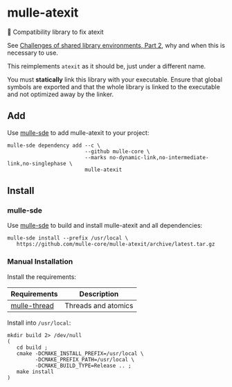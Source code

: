 # mulle-atexit

👼 Compatibility library to fix atexit

See [Challenges of shared library environments, Part 2](https://www.mulle-kybernetik.com/weblog/2019/atexit_is_broken.html), why and when this is necessary to use.

This reimplements `atexit` as it should be, just under a different name.


You must **statically** link this library with your executable. Ensure that
global symbols are exported and that the whole library is linked to the
executable and not optimized away by the linker.

## Add 

Use [mulle-sde](//github.com/mulle-sde) to add mulle-atexit to your project:

```
mulle-sde dependency add --c \
                         --github mulle-core \
                         --marks no-dynamic-link,no-intermediate-link,no-singlephase \
                         mulle-atexit
```


## Install

### mulle-sde

Use [mulle-sde](//github.com/mulle-sde) to build and install mulle-atexit and all dependencies:

```
mulle-sde install --prefix /usr/local \
   https://github.com/mulle-core/mulle-atexit/archive/latest.tar.gz
```

### Manual Installation


Install the requirements:

Requirements                                               | Description
-----------------------------------------------------------|-----------------------
[mulle-thread](//github.com/mulle-concurrent/mulle-thread) | Threads and atomics


Install into `/usr/local`:

```
mkdir build 2> /dev/null
(
   cd build ;
   cmake -DCMAKE_INSTALL_PREFIX=/usr/local \
         -DCMAKE_PREFIX_PATH=/usr/local \
         -DCMAKE_BUILD_TYPE=Release .. ;
   make install
)
```



